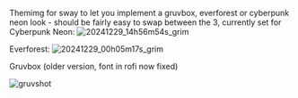 Themimg for sway to let you implement a gruvbox, everforest or cyberpunk neon look - should be fairly easy to swap between the 3, currently set for Cyberpunk Neon:
![20241229_14h56m54s_grim](https://github.com/user-attachments/assets/7ceb755c-4b4a-4a7b-bb4b-717b5d07ef62)

Everforest:
![20241229_00h05m17s_grim](https://github.com/user-attachments/assets/f2227f03-b6c8-4649-a3a4-4155bedeef25)

Gruvbox (older version, font in rofi now fixed)

![gruvshot](https://github.com/user-attachments/assets/f4a2f840-7f41-4f41-b623-6dcb164ab0e3)

